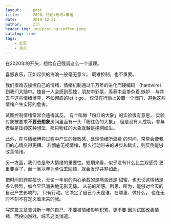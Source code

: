```yaml
---
layout:     post
title:      2020，行动>思考>情绪
date:       2019-12-31
author:     zlh
header-img: img/post-bg-coffee.jpeg
catalog: true
tags:
    - 反思
    - 观点
---
```

在2020年的开头，想给自己强调这么一个道理。

喜怒哀乐，正如起伏的海浪一般毫无意义。
既难控制，也不重要。

我们很难去操控自己的情绪，情绪机制通过千万年的进化而硬编码
（hardwire）到我们大脑中。独自一人会感到孤独，朋友中彩票，羡慕中会掺杂着
嫉妒... 与其去与这些情绪博弈，不如彻底的let it go。
仅仅在行动上设置一个阀门，避免这些情绪产生实际的危害。

试图控制情绪常常会适得其反。
有个叫做「粉红的大象」的实验很有意思，
实验对象被要求**不要去想象**房间里面有一头「粉红色的大象」,
但是没有人成功，参与者越是压抑这种想法，那只粉红的大象就越是栩栩如生。

此外，在与情绪博弈过程中产生的挫败感，处理情绪所浪费
的时间，常常会使我们的心情变得更糟。
若彻底无视情绪，那么行动带来的进步和踏实，则反倒能够改善情绪。


另一方面，我们总是夸大情绪的重要性。短期来看，似乎没有什么比主观感受
更重要得了，而一旦以年为单位去回顾，就会发现并非如此。

把时间的跨度拉长，无论一年前的内心承载的是痛苦还是
甜蜜，也无论这情绪是多么强烈，如今早已消失地无影无踪。
从前的所感、所思、所为，能够对今天的自己产生影响的，
只有行动。它决定了自己今天是谁、在哪里、做什么，
也在无时不刻不在定义着未来的我。

写这篇文章告诫新一年的自己，不要被情绪影响积累，更不要
因为试图改善情绪，而投向游戏、综艺这类消遣。










